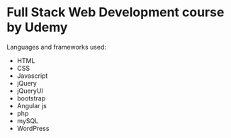 # Full Stack Web Development course by Udemy
Languages and frameworks used:
- HTML
- CSS
- Javascript
- jQuery
- jQueryUI
- bootstrap 
- Angular js
- php
- mySQL
- WordPress
